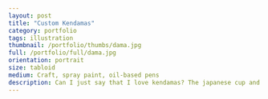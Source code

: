 ```yaml
---
layout: post
title: "Custom Kendamas"
category: portfolio
tags: illustration
thumbnail: /portfolio/thumbs/dama.jpg
full: /portfolio/full/dama.jpg
orientation: portrait
size: tabloid
medium: Craft, spray paint, oil-based pens
description: Can I just say that I love kendamas? The japanese cup and ball skill toy has been a go-to for me since being exposed to it in 2013. There is a relaxation that comes with focus. Doing custom paint jobs were inevitable, and I will be posting any additional customs here as they happen.
---
```

